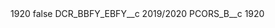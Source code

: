 <?xml version="1.0" encoding="UTF-8"?>
<CustomMetadata xmlns="http://soap.sforce.com/2006/04/metadata" xmlns:xsi="http://www.w3.org/2001/XMLSchema-instance" xmlns:xsd="http://www.w3.org/2001/XMLSchema">
    <label>1920</label>
    <protected>false</protected>
    <values>
        <field>DCR_BBFY_EBFY__c</field>
        <value xsi:type="xsd:string">2019/2020</value>
    </values>
    <values>
        <field>PCORS_B__c</field>
        <value xsi:type="xsd:string">1920</value>
    </values>
</CustomMetadata>
